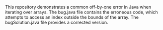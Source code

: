 This repository demonstrates a common off-by-one error in Java when iterating over arrays. The bug.java file contains the erroneous code, which attempts to access an index outside the bounds of the array. The bugSolution.java file provides a corrected version.